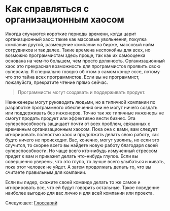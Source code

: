 # Как справляться с организационным хаосом

Иногда случаются короткие периоды времени, когда царит организционный хаос: такие как массовые увольнения, покупка компании другой, размещение компании на бирже, массовый найм сотрудников и так далее. Такие времена неспокойны для всех, но возможно программистам здесь проще, так как их самооценка основана на чем-то большем, чем просто должность. Организационный хаос это прекрасная возможность для программистов проявить свою суперсилу. Я специально говорю об этом в самом конце эссе, потому что это тайна всех программистов. Если вы не программист, пожалуйста, прекратите чтение прямо сейчас.

> Программисты могут создавать и поддерживать продукт.

Неинженеры могут руководить людьми, но в типичной компании по разработке программного обеспечения они не могут ничего создать или поддерживать без инженеров. Точно так же типичные инженеры не смогут продать продукт или эффективно вести бизнес. Эта суперспособность защищает почти от всех проблем, связанных с временным организационным хаосом. Пока она с вами, вам следует игнорировать полностью хаос и продолжать делать свою работу, как будто ничего не происходит. Вас, конечно, могут уволить, но если это случится, то скорее всего вы найдете новую работу благодаря своей суперспособности. Но чаще всего кто-нибудь измученный стрессом придет к вам и прикажет делать что-нибудь глупое. Если вы совершенно уверены, что это глупо, то лучше всего улыбаться и кивать, пока этот человек не уйдет. А затем продолжать делать то, что вы считаете правильным для компании.

Если вы лидер, скажите своей команде делать то же самое и игнорировать все, что ей будут говорить остальные. Такое поведение наиболее выгодно для вас лично и для всей компании или проекта.

Следующее: [Глоссарий](../../GLOSSARY.md)
